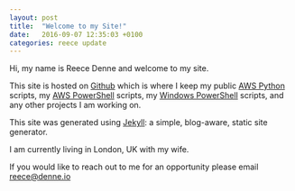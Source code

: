 ```yaml
---
layout: post
title:  "Welcome to my Site!"
date:   2016-09-07 12:35:03 +0100
categories: reece update
---
```

Hi, my name is Reece Denne and welcome to my site.

This site is hosted on [Github][Github] which is where I keep my public [AWS Python][AWS-Python] scripts, my [AWS PowerShell][AWS-PowerShell] scripts, my [Windows PowerShell][Windows-PowerShell] scripts, and any other projects I am working on.

This site was generated using [Jekyll][Jekyll]: a simple, blog-aware, static site generator.

I am currently living in London, UK with my wife.

If you would like to reach out to me for an opportunity please email [reece@denne.io][reece@denne.io]

[Github]: https://github.com/reecestart/reecestart.github.io
[AWS-Python]: https://github.com/reecestart/aws-python
[AWS-PowerShell]: https://github.com/reecestart/aws-powershell
[Windows-PowerShell]: https://github.com/reecestart/windows-powershell
[Jekyll]: https://jekyllrb.com/
[reece@denne.io]: mailto:reece@denne.io
